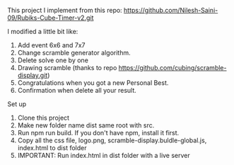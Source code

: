 This project I implement from this repo: https://github.com/Nilesh-Saini-09/Rubiks-Cube-Timer-v2.git

I modified a little bit like: 
1. Add event 6x6 and 7x7
2. Change scramble generator algorithm.
3. Delete solve one by one
4. Drawing scramble (thanks to repo https://github.com/cubing/scramble-display.git) 
5. Congratulations when you got a new Personal Best.
6. Confirmation when delete all your result.

Set up
1. Clone this project
2. Make new folder name dist same root with src.
3. Run npm run build. If you don't have npm, install it first.
4. Copy all the css file, logo.png, scramble-display.buldle-global.js, index.html to dist folder
5. IMPORTANT: Run index.html in dist folder with a live server
